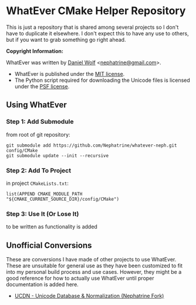 # WhatEver CMake Helper Repository

This is just a repository that is shared among several projects so I don't have
to duplicate it elsewhere. I don't expect this to have any use to others, but if
you want to grab something go right ahead.

**Copyright Information:**

WhatEver was written by [Daniel Wolf](https://github.com/Nephatrine) <<nephatrine@gmail.com>>.

* WhatEver is published under the [MIT license](LICENSE.md).
* The Python script required for downloading the Unicode files is licensed under
  the [PSF license](Tools/PYTHON-LICENSE).

## Using WhatEver

### Step 1: Add Submodule

from root of git repository:

```
git submodule add https://github.com/Nephatrine/whatever-neph.git config/CMake
git submodule update --init --recursive
```

### Step 2: Add To Project

in project `CMakeLists.txt`:

```
list(APPEND CMAKE_MODULE_PATH "${CMAKE_CURRENT_SOURCE_DIR}/config/CMake")
```

### Step 3: Use It (Or Lose It)

to be written as functionality is added

## Unofficial Conversions

These are conversions I have made of other projects to use WhatEver. These are
unsuitable for general use as they have been customized to fit into my personal
build process and use cases. However, they might be a good reference for how to
actually use WhatEver until proper documentation is added here.

* [UCDN - Unicode Database & Normalization (Nephatrine Fork)](https://github.com/Nephatrine/ucdn-neph)

